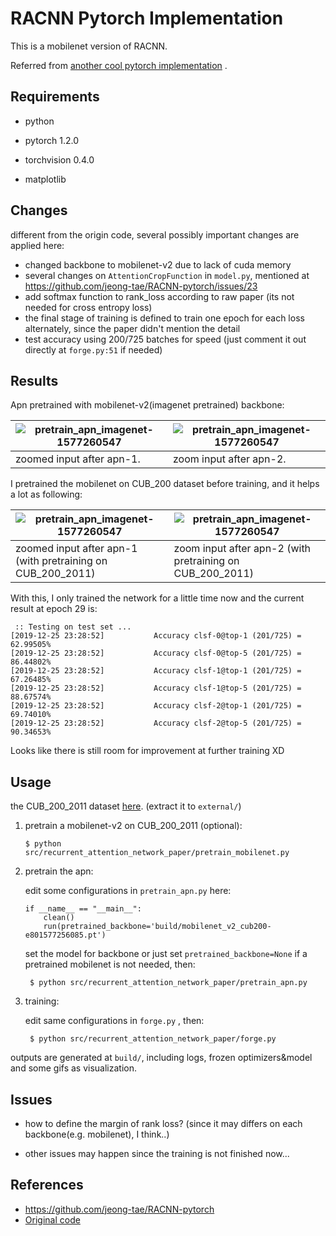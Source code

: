 # RACNN Pytorch Implementation 

This is a mobilenet version of RACNN.

Referred from [another cool pytorch implementation](https://github.com/jeong-tae/RACNN-pytorch) .

## Requirements

- python

- pytorch 1.2.0

- torchvision 0.4.0

- matplotlib

## Changes

different from the origin code, several possibly important changes are applied here:

- changed backbone to mobilenet-v2 due to lack of cuda memory
- several changes on `AttentionCropFunction` in `model.py`, mentioned at https://github.com/jeong-tae/RACNN-pytorch/issues/23
- add softmax function to rank_loss according to raw paper (its not needed for cross entropy loss)
- the final stage of training is defined to train one epoch for each loss alternately, since the paper didn't mention the detail
- test accuracy using 200/725 batches for speed (just comment it out directly at `forge.py:51` if needed)

## Results

Apn pretrained with mobilenet-v2(imagenet pretrained) backbone: 

| ![pretrain_apn_imagenet-1577260547](docs/pretrain_apn_imagenet-1577260547.gif) | ![pretrain_apn_imagenet-1577260547](docs/pretrain_apn_imagenet@4x-1577260771.gif) |
| ------------------------------------------------------------ | ------------------------------------------------------------ |
| zoomed input after apn-1.                                    | zoom input after apn-2.                                      |

I pretrained the mobilenet on CUB_200 dataset before training, and it helps a lot as following:

| ![pretrain_apn_imagenet-1577260547](docs/pretrain_apn_cub200-1577261336.gif) | ![pretrain_apn_imagenet-1577260547](docs/pretrain_apn_cub200@4x-1577261529.gif) |
| ------------------------------------------------------------ | ------------------------------------------------------------ |
| zoomed input after apn-1 (with pretraining on CUB_200_2011)  | zoom input after apn-2 (with pretraining on CUB_200_2011)    |

With this, I only trained the network for a little time now and the current result at epoch 29 is:

```
 :: Testing on test set ...
[2019-12-25 23:28:52]           Accuracy clsf-0@top-1 (201/725) = 62.99505%
[2019-12-25 23:28:52]           Accuracy clsf-0@top-5 (201/725) = 86.44802%
[2019-12-25 23:28:52]           Accuracy clsf-1@top-1 (201/725) = 67.26485%
[2019-12-25 23:28:52]           Accuracy clsf-1@top-5 (201/725) = 88.67574%
[2019-12-25 23:28:52]           Accuracy clsf-2@top-1 (201/725) = 69.74010%
[2019-12-25 23:28:52]           Accuracy clsf-2@top-5 (201/725) = 90.34653%

```

Looks like there is still room for improvement at further training XD

## Usage

the CUB_200_2011 dataset [here](http://www.vision.caltech.edu/visipedia/CUB-200-2011.html). (extract it to `external/`)

1. pretrain a mobilenet-v2 on CUB_200_2011 (optional):

   ```
   $ python src/recurrent_attention_network_paper/pretrain_mobilenet.py
   ```
   
2. pretrain the apn:

   edit some configurations in `pretrain_apn.py`  here:
   
    ```
    if __name__ == "__main__":
        clean()
        run(pretrained_backbone='build/mobilenet_v2_cub200-e801577256085.pt')
    ```
   
    set the model for backbone or just set `pretrained_backbone=None` if a pretrained mobilenet is not needed, then:
   
   ```
    $ python src/recurrent_attention_network_paper/pretrain_apn.py
   ```

3. training:

   edit same configurations in `forge.py` , then:

   ```
    $ python src/recurrent_attention_network_paper/forge.py
   ```

outputs are generated at `build/`, including logs, frozen optimizers&model and some gifs as visualization.   


## Issues

- how to define the margin of rank loss? (since it may differs on each backbone(e.g. mobilenet), I think..)

- other issues may happen since the training is not finished now...

## References

- https://github.com/jeong-tae/RACNN-pytorch
- [Original code](https://github.com/Jianlong-Fu/Recurrent-Attention-CNN)

